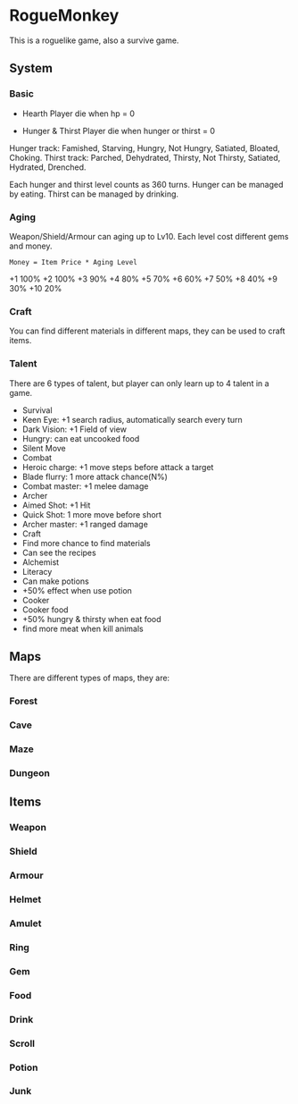 RogueMonkey
===========

This is a roguelike game, also a survive game.

## System

### Basic

* Hearth
Player die when hp = 0

* Hunger & Thirst
Player die when hunger or thirst = 0

Hunger track: Famished, Starving, Hungry, Not Hungry, Satiated, Bloated, Choking. 
Thirst track: Parched, Dehydrated, Thirsty, Not Thirsty, Satiated, Hydrated, Drenched. 

Each hunger and thirst level counts as 360 turns.
Hunger can be managed by eating.
Thirst can be managed by drinking.

### Aging

Weapon/Shield/Armour can aging up to Lv10. Each level cost different gems and money.

    Money = Item Price * Aging Level

+1 100%
+2 100%
+3 90%
+4 80%
+5 70%
+6 60%
+7 50%
+8 40%
+9 30%
+10 20%

### Craft
You can find different materials in different maps, they can be used to craft items.

### Talent
There are 6 types of talent, but player can only learn up to 4 talent in a game.

* Survival
 * Keen Eye: +1 search radius, automatically search every turn
 * Dark Vision: +1 Field of view
 * Hungry: can eat uncooked food
 * Silent Move
* Combat
 * Heroic charge: +1 move steps before attack a target
 * Blade flurry: 1 more attack chance(N%)
 * Combat master: +1 melee damage
* Archer
 * Aimed Shot: +1 Hit
 * Quick Shot: 1 more move before short
 * Archer master: +1 ranged damage
* Craft
 * Find more chance to find materials
 * Can see the recipes
* Alchemist
 * Literacy
 * Can make potions
 * +50% effect when use potion
* Cooker
 * Cooker food
 * +50% hungry & thirsty when eat food
 * find more meat when kill animals
 


## Maps
There are different types of maps, they are:

### Forest

### Cave

### Maze

### Dungeon

## Items

### Weapon
### Shield
### Armour
### Helmet
### Amulet
### Ring
### Gem
### Food
### Drink
### Scroll
### Potion
### Junk